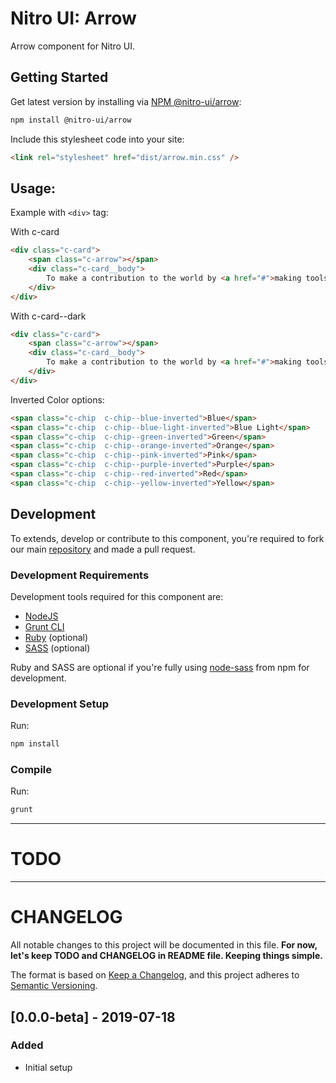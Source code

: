 # Nitro UI: Arrow

Arrow component for Nitro UI.

## Getting Started

Get latest version by installing via [NPM @nitro-ui/arrow](https://www.npmjs.com/package/@nitro-ui/arrow):

```sh
npm install @nitro-ui/arrow
```

Include this stylesheet code into your site:

```html
<link rel="stylesheet" href="dist/arrow.min.css" />
```

## Usage:

Example with `<div>` tag:

With c-card

```html
<div class="c-card">
    <span class="c-arrow"></span>
    <div class="c-card__body">
        To make a contribution to the world by <a href="#">making tools</a> for the advance humankind.
    </div>
</div>
```

With c-card--dark

```html
<div class="c-card">
    <span class="c-arrow"></span>
    <div class="c-card__body">
        To make a contribution to the world by <a href="#">making tools</a> for the advance humankind.
    </div>
</div>
```

Inverted Color options:

```html
<span class="c-chip  c-chip--blue-inverted">Blue</span>
<span class="c-chip  c-chip--blue-light-inverted">Blue Light</span>
<span class="c-chip  c-chip--green-inverted">Green</span>
<span class="c-chip  c-chip--orange-inverted">Orange</span>
<span class="c-chip  c-chip--pink-inverted">Pink</span>
<span class="c-chip  c-chip--purple-inverted">Purple</span>
<span class="c-chip  c-chip--red-inverted">Red</span>
<span class="c-chip  c-chip--yellow-inverted">Yellow</span>
```

## Development

To extends, develop or contribute to this component, you're required to fork our main [repository](https://github.com/icarasia-engineering/nitro-ui) and made a pull request.

### Development Requirements

Development tools required for this component are:

- [NodeJS](https://nodejs.org/en/)
- [Grunt CLI](https://gruntjs.com)
- [Ruby](https://www.ruby-lang.org/en/) (optional)
- [SASS](https://sass-lang.com) (optional)

Ruby and SASS are optional if you're fully using [node-sass](https://github.com/sass/node-sass) from npm for development.

### Development Setup

Run:

```sh
npm install
```

### Compile

Run:

```sh
grunt
```
---

# TODO

---

# CHANGELOG

All notable changes to this project will be documented in this file. **For now, let's keep TODO and CHANGELOG in README file. Keeping things simple.**

The format is based on [Keep a Changelog](https://keepachangelog.com/en/1.0.0/),
and this project adheres to [Semantic Versioning](https://semver.org/spec/v2.0.0.html).

## [0.0.0-beta] - 2019-07-18
### Added
- Initial setup
